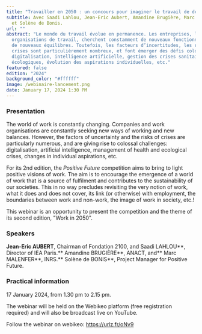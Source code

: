 ```yaml
---
title: "Travailler en 2050 : un concours pour imaginer le travail de demain"
subtitle: Avec Saadi Lahlou, Jean-Eric Aubert, Amandine Brugière, Marc Malenfer
  et Solène de Bonis.
url: ""
abstract: "Le monde du travail évolue en permanence. Les entreprises, les
  organisations de travail, cherchent constamment de nouveaux fonctionnements,
  de nouveaux équilibres. Toutefois, les facteurs d’incertitudes, les risques de
  crises sont particulièrement nombreux, et font émerger des défis colossaux :
  digitalisation, intelligence artificielle, gestion des crises sanitaires et
  écologiques, évolution des aspirations individuelles, etc."
featured: false
edition: "2024"
background_color: "#ffffff"
image: /webinaire-lancement.png
date: January 17, 2024 1:30 PM
---
```

### Presentation

The world of work is constantly changing. Companies and work organisations are constantly seeking new ways of working and new balances. However, the factors of uncertainty and the risks of crises are particularly numerous, and are giving rise to colossal challenges: digitalisation, artificial intelligence, management of health and ecological crises, changes in individual aspirations, etc.

For its 2nd edition, the *Positive Future* competition aims to bring to light positive visions of work. The aim is to encourage the emergence of a world of work that is a source of fulfilment and contributes to the sustainability of our societies. This in no way precludes revisiting the very notion of work, what it does and does not cover, its link (or otherwise) with employment, the boundaries between work and non-work, the image of work in society, etc.!

This webinar is an opportunity to present the competition and the theme of its second edition, "Work in 2050".

### Speakers

**Jean-Eric AUBERT**, Chairman of Fondation 2100, and Saadi LAHLOU**, Director of IEA Paris.** Amandine BRUGIÈRE**, ANACT, and** Marc MALENFER**, INRS.** Solène de BONIS\*\*, Project Manager for Positive Future.

### Practical information

17 January 2024, from 1.30 pm to 2.15 pm.

The webinar will be held on the Webikeo platform (free registration required) and will also be broadcast live on YouTube.

Follow the webinar on webikeo: https://urlz.fr/oNv9